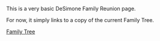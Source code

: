This is a very basic DeSimone Family Reunion page.  

For now, it simply links to a copy of the current Family Tree. 

<A HREF="DeSimone Reunion 2024.htm"> Family Tree </A>
